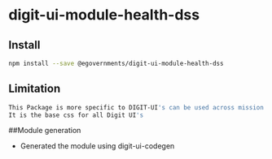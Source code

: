 <!-- TODO: update this -->

# digit-ui-module-health-dss



## Install

```bash
npm install --save @egovernments/digit-ui-module-health-dss
```

## Limitation

```bash
This Package is more specific to DIGIT-UI's can be used across mission's
It is the base css for all Digit UI's
```


##Module generation 

- Generated the module using digit-ui-codegen